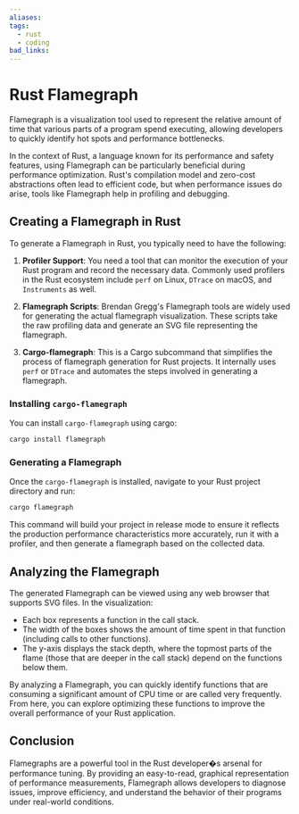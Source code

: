 ```yaml
---
aliases:
tags:
  - rust
  - coding
bad_links:
---
```

# Rust Flamegraph

Flamegraph is a visualization tool used to represent the relative amount of time that various parts of a program spend executing, allowing developers to quickly identify hot spots and performance bottlenecks.

In the context of Rust, a language known for its performance and safety features, using Flamegraph can be particularly beneficial during performance optimization. Rust's compilation model and zero-cost abstractions often lead to efficient code, but when performance issues do arise, tools like Flamegraph help in profiling and debugging.

## Creating a Flamegraph in Rust

To generate a Flamegraph in Rust, you typically need to have the following:

1. **Profiler Support**: You need a tool that can monitor the execution of your Rust program and record the necessary data. Commonly used profilers in the Rust ecosystem include `perf` on Linux, `DTrace` on macOS, and `Instruments` as well.

2. **Flamegraph Scripts**: Brendan Gregg's Flamegraph tools are widely used for generating the actual flamegraph visualization. These scripts take the raw profiling data and generate an SVG file representing the flamegraph.

3. **Cargo-flamegraph**: This is a Cargo subcommand that simplifies the process of flamegraph generation for Rust projects. It internally uses `perf` or `DTrace` and automates the steps involved in generating a flamegraph.

### Installing `cargo-flamegraph`
You can install `cargo-flamegraph` using cargo:

```bash
cargo install flamegraph
```

### Generating a Flamegraph

Once the `cargo-flamegraph` is installed, navigate to your Rust project directory and run:

```bash
cargo flamegraph
```

This command will build your project in release mode to ensure it reflects the production performance characteristics more accurately, run it with a profiler, and then generate a flamegraph based on the collected data.

## Analyzing the Flamegraph

The generated Flamegraph can be viewed using any web browser that supports SVG files. In the visualization:
- Each box represents a function in the call stack.
- The width of the boxes shows the amount of time spent in that function (including calls to other functions).
- The y-axis displays the stack depth, where the topmost parts of the flame (those that are deeper in the call stack) depend on the functions below them.

By analyzing a Flamegraph, you can quickly identify functions that are consuming a significant amount of CPU time or are called very frequently. From here, you can explore optimizing these functions to improve the overall performance of your Rust application.

## Conclusion

Flamegraphs are a powerful tool in the Rust developer�s arsenal for performance tuning. By providing an easy-to-read, graphical representation of performance measurements, Flamegraph allows developers to diagnose issues, improve efficiency, and understand the behavior of their programs under real-world conditions.